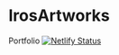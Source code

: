 # IrosArtworks
Portfolio
[![Netlify Status](https://api.netlify.com/api/v1/badges/848f97ec-6823-4b8d-a112-eff39cbf43e2/deploy-status)](https://app.netlify.com/sites/irosartworks/deploys)
